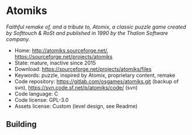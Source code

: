 # Atomiks

_Faithful remake of, and a tribute to, Atomix, a classic puzzle game created by Softtouch & RoSt and published in 1990 by the Thalion Software company._

- Home: http://atomiks.sourceforge.net/, https://sourceforge.net/projects/atomiks
- State: mature, inactive since 2015
- Download: https://sourceforge.net/projects/atomiks/files
- Keywords: puzzle, inspired by Atomix, proprietary content, remake
- Code repository: https://gitlab.com/osgames/atomiks.git (backup of svn), https://svn.code.sf.net/p/atomiks/code/ (svn)
- Code language: C
- Code license: GPL-3.0
- Assets license: Custom (level design, see Readme)

## Building

